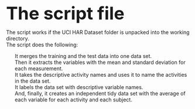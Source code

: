 <b><font size=16>The script file</font></b>

The script works if the UCI HAR Dataset folder is unpacked into the working directory.<br>
The script does the following:
<ul><li type=none>It merges the training and the test data into one data set.
<li type=none>Then it extracts the variables with the mean and standard deviation for each measurement. 
<li type=none>It takes the descriptive activity names and uses it to name the activities in the data set.
<li type=none>It labels the data set with descriptive variable names. 
<li type=none>And, finally, it creates an independent tidy data set with the average of each variable for each activity and each subject.</ul>
